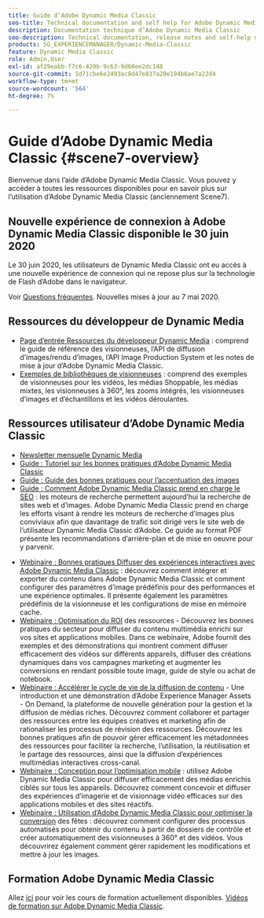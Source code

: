 ```yaml
---
title: Guide d’Adobe Dynamic Media Classic
seo-title: Technical documentation and self help for Adobe Dynamic Media Classic
description: Documentation technique d’Adobe Dynamic Media Classic
seo-description: Technical documentation, release notes and self-help materials for Adobe Dynamic Media Classic, formerly Scene 7
products: SG_EXPERIENCEMANAGER/Dynamic-Media-Classic
feature: Dynamic Media Classic
role: Admin,User
exl-id: af29eabb-f7c6-420b-9c63-9d60ee2dc148
source-git-commit: 1d71cbe6e2493ac8d47e837a20e194b6ae7a22d4
workflow-type: tm+mt
source-wordcount: '564'
ht-degree: 7%

---
```


# Guide d’Adobe Dynamic Media Classic {#scene7-overview}

Bienvenue dans l’aide d’Adobe Dynamic Media Classic. Vous pouvez y accéder à toutes les ressources disponibles pour en savoir plus sur l’utilisation d’Adobe Dynamic Media Classic (anciennement Scene7).

## Nouvelle expérience de connexion à Adobe Dynamic Media Classic disponible le 30 juin 2020

Le 30 juin 2020, les utilisateurs de Dynamic Media Classic ont eu accès à une nouvelle expérience de connexion qui ne repose plus sur la technologie de Flash d’Adobe dans le navigateur.

Voir [Questions fréquentes](new-ui-2020.md). Nouvelles mises à jour au 7 mai 2020.

## Ressources du développeur de Dynamic Media

* [Page d’entrée Ressources du développeur Dynamic Media](https://experienceleague.adobe.com/docs/dynamic-media-developer-resources.html)  : comprend le guide de référence des visionneuses, l’API de diffusion d’images/rendu d’images, l’API Image Production System et les notes de mise à jour d’Adobe Dynamic Media Classic.
* [Exemples de bibliothèques de visionneuses](https://landing.adobe.com/en/na/dynamic-media/ctir-2755/live-demos.html)  : comprend des exemples de visionneuses pour les vidéos, les médias Shoppable, les médias mixtes, les visionneuses à 360°, les zooms intégrés, les visionneuses d’images et d’échantillons et les vidéos déroulantes.

## Ressources utilisateur d’Adobe Dynamic Media Classic

* [Newsletter mensuelle Dynamic Media](dynamic-media-newsletter.md)
* [Guide : Tutoriel sur les bonnes pratiques d’Adobe Dynamic Media Classic](https://experienceleague.adobe.com/docs/experience-manager-learn/dynamic-media-classic-tutorial/overview.html)
* [Guide : Guide des bonnes pratiques pour l’accentuation des images](/help/assets/s7_sharpening_images.pdf)
* [Guide : Comment Adobe Dynamic Media Classic prend en charge le SEO](/help/assets/s7_seo.pdf)  : les moteurs de recherche permettent aujourd’hui la recherche de sites web et d’images. Adobe Dynamic Media Classic prend en charge les efforts visant à rendre les moteurs de recherche d’images plus conviviaux afin que davantage de trafic soit dirigé vers le site web de l’utilisateur Dynamic Media Classic d’Adobe. Ce guide au format PDF présente les recommandations d’arrière-plan et de mise en oeuvre pour y parvenir.
<!-- * [Webinar: Best Practices for Responsive Design](http://offers.adobe.com/en/na/marketing/landings/_40458_responsive_design_live_on_demand_webinar.html) - Learn practical tips on how to improve your mobile strategy. See real-world examples of responsive design in action. Create one master asset that works across multiple devices and increase mobile performance by dynamically changing the resolution of images or the orientation of images for portrait or landscape displays. Learn how to also dynamically crop, scale, or resize images. -->
* [Webinaire : Bonnes pratiques Diffuser des expériences interactives avec Adobe Dynamic Media Classic](https://seminars.adobeconnect.com/p7wb8ej3u6d/)  : découvrez comment intégrer et exporter du contenu dans Adobe Dynamic Media Classic et comment configurer des paramètres d’image prédéfinis pour des performances et une expérience optimales. Il présente également les paramètres prédéfinis de la visionneuse et les configurations de mise en mémoire cache.
* [Webinaire : Optimisation du ROI](https://adobecustomersuccess.adobeconnect.com/p5ar3hfrrec/?launcher=false&amp;fcsContent=true&amp;pbMode=normal&amp;proto=true)  des ressources - Découvrez les bonnes pratiques du secteur pour diffuser du contenu multimédia enrichi sur vos sites et applications mobiles. Dans ce webinaire, Adobe fournit des exemples et des démonstrations qui montrent comment diffuser efficacement des vidéos sur différents appareils, diffuser des créations dynamiques dans vos campagnes marketing et augmenter les conversions en rendant possible toute image, guide de style ou achat de notebook.
* [Webinaire : Accélérer le cycle de vie de la diffusion de contenu](https://adobecustomersuccess.adobeconnect.com/p88ducm9pqv/)  - Une introduction et une démonstration d’Adobe Experience Manager Assets - On Demand, la plateforme de nouvelle génération pour la gestion et la diffusion de médias riches. Découvrez comment collaborer et partager des ressources entre les équipes créatives et marketing afin de rationaliser les processus de révision des ressources. Découvrez les bonnes pratiques afin de pouvoir gérer efficacement les métadonnées des ressources pour faciliter la recherche, l’utilisation, la réutilisation et le partage des ressources, ainsi que la diffusion d’expériences multimédias interactives cross-canal.
* [Webinaire : Conception pour l’optimisation mobile](https://adobecustomersuccess.adobeconnect.com/p6oqd3wydif/?launcher=false&amp;fcsContent=true&amp;pbMode=normal&amp;proto=true)  : utilisez Adobe Dynamic Media Classic pour diffuser efficacement des médias enrichis ciblés sur tous les appareils. Découvrez comment concevoir et diffuser des expériences d’imagerie et de visionnage vidéo efficaces sur des applications mobiles et des sites réactifs.
* [Webinaire : Utilisation d’Adobe Dynamic Media Classic pour optimiser la conversion](https://adobecustomersuccess.adobeconnect.com/p32n1yr85c9/?proto=true)  des fêtes : découvrez comment configurer des processus automatisés pour obtenir du contenu à partir de dossiers de contrôle et créer automatiquement des visionneuses à 360° et des vidéos. Vous découvrirez également comment gérer rapidement les modifications et mettre à jour les images.

## Formation Adobe Dynamic Media Classic

Allez [ici](https://learning.adobe.com/catalog.html#product=adobe-scene7) pour voir les cours de formation actuellement disponibles.
[Vidéos de formation sur Adobe Dynamic Media Classic](/help/training-videos.md).
